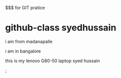 $$$ for GIT pratice
# github-class  syedhussain
i am from madanapalle

i am in bangalore

this is my lenovo G80-50 laptop
syed hussain




;
